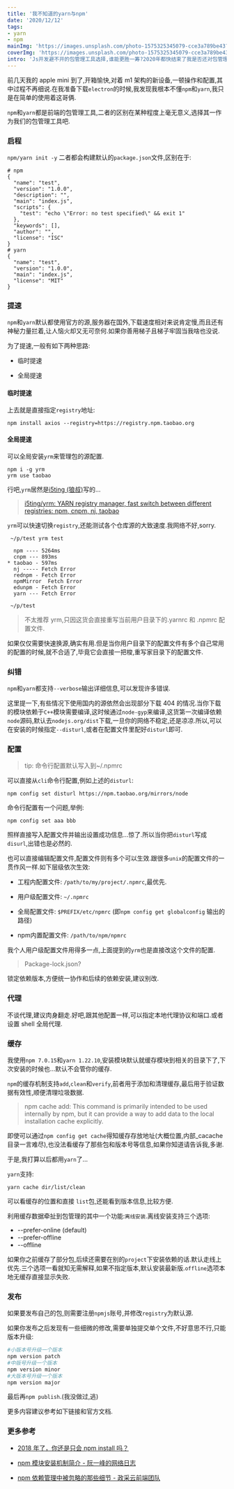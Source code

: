 ```yaml
---
title: '我不知道的yarn与npm'
date: '2020/12/12'
tags:
- yarn
- npm
mainImg: 'https://images.unsplash.com/photo-1575325345079-cce3a789be43?crop=entropy&cs=tinysrgb&fit=max&fm=jpg&ixid=MXwxNjUyNjZ8MHwxfHJhbmRvbXx8fHx8fHx8&ixlib=rb-1.2.1&q=80&w=1080'
coverImg: 'https://images.unsplash.com/photo-1575325345079-cce3a789be43?crop=entropy&cs=tinysrgb&fit=max&fm=jpg&ixid=MXwxNjUyNjZ8MHwxfHJhbmRvbXx8fHx8fHx8&ixlib=rb-1.2.1&q=80&w=400'
intro: 'Js开发避不开的包管理工具选择,谁能更胜一筹?2020年都快结束了我是否还对包管理工具一无所知,不好意思,接下来我选择坚持使用...'
---
```


前几天我的 apple mini 到了,开箱愉快,对着 m1 架构的新设备,一顿操作和配置,其中过程不再细说.在我准备下载`electron`的时候,我发现我根本不懂`npm`和`yarn`,我只是在简单的使用着这哥俩.

`npm`和`yarn`都是前端的包管理工具,二者的区别在某种程度上毫无意义,选择其一作为我们的包管理工具吧.

### 启程

`npm/yarn init -y` 二者都会构建默认的`package.json`文件,区别在于:

```shell
# npm
{
  "name": "test",
  "version": "1.0.0",
  "description": "",
  "main": "index.js",
  "scripts": {
    "test": "echo \"Error: no test specified\" && exit 1"
  },
  "keywords": [],
  "author": "",
  "license": "ISC"
}
# yarn
{
  "name": "test",
  "version": "1.0.0",
  "main": "index.js",
  "license": "MIT"
}
```

### 提速

`npm`和`yarn`默认都使用官方的源,服务器在国外,下载速度相对来说肯定慢,而且还有神秘力量拦着,让人恼火却又无可奈何.如果你善用梯子且梯子牢固当我啥也没说.

为了提速,一般有如下两种思路:

- 临时提速

- 全局提速

  

#### 临时提速

上去就是直接指定`registry`地址:

```shell
npm install axios --registry=https://registry.npm.taobao.org
```

#### 全局提速

可以全局安装`yrm`来管理包的源配置.

```shell
npm i -g yrm
yrm use taobao
```

行吧,`yrm`居然是[i5ting (狼叔)](https://github.com/i5ting)写的...

> [i5ting/yrm: YARN registry manager, fast switch between different registries: npm, cnpm, nj, taobao](https://github.com/i5ting/yrm)



`yrm`可以快速切换`registry`,还能测试各个仓库源的大致速度.我网络不好,sorry.

```shell
 ~/p/test yrm test

  npm ---- 5264ms
  cnpm --- 893ms
* taobao - 597ms
  nj ----- Fetch Error
  rednpm - Fetch Error
  npmMirror  Fetch Error
  edunpm - Fetch Error
  yarn --- Fetch Error

 ~/p/test 
```

> 不太推荐 yrm,只因这货会直接重写当前用户目录下的.yarnrc 和 .npmrc 配置文件.

如果仅仅需要快速换源,确实有用.但是当你用户目录下的配置文件有多个自己常用的配置的时候,就不合适了,毕竟它会直接一把梭,重写家目录下的配置文件.



### 纠错

`npm`和`yarn`都支持`--verbose`输出详细信息,可以发现许多错误.

这里提一下,有些情况下使用国内的源依然会出现部分下载 404 的情况.当你下载的模块依赖于`C++`模块需要编译,这时候通过`node-gyp`来编译,这货第一次编译依赖`node`源码,默认去`nodejs.org/dist`下载,一旦你的网络不稳定,还是凉凉.所以,可以在安装的时候指定`--disturl`,或者在配置文件里配好`disturl`即可.

### 配置

> tip: 命令行配置默认写入到~/.npmrc

可以直接从`cli`命令行配置,例如上述的`disturl`:

```shell
npm config set disturl https://npm.taobao.org/mirrors/node
```

命令行配置有一个问题,举例:

```shell
npm config set aaa bbb
```

照样直接写入配置文件并输出设置成功信息...惊了.所以当你把`disturl`写成`disurl`,出错也是必然的.



也可以直接编辑配置文件,配置文件则有多个可以生效.跟很多`unix`的配置文件的一贯作风一样.如下层级依次生效:

- 工程内配置文件: `/path/to/my/project/.npmrc`,最优先.

- 用户级配置文件: `~/.npmrc`

- 全局配置文件: `$PREFIX/etc/npmrc` (即`npm config get globalconfig` 输出的路径)

- npm内置配置文件: `/path/to/npm/npmrc`

我个人用户级配置文件用得多一点,上面提到的`yrm`也是直接改这个文件的配置.

> Package-lock.json?

锁定依赖版本,方便统一协作和后续的依赖安装,建议别改.

### 代理

不谈代理,建议肉身翻走.好吧,跟其他配置一样,可以指定本地代理协议和端口.或者设置 shell 全局代理.

### 缓存

我使用`npm 7.0.15`和`yarn 1.22.10`,安装模块默认就缓存模块到相关的目录下了,下次安装的时候也...默认不会管你的缓存.

`npm`的缓存机制支持`add`,`clean`和`verify`,前者用于添加和清理缓存,最后用于验证数据有效性,顺便清理垃圾数据.



> npm cache add: This command is primarily intended to be used internally by npm, but it can provide a way to add data to the local installation cache explicitly.



即使可以通过`npm config get cache`得知缓存存放地址(大概位置,内部_cacache 目录一言难尽),也没法看缓存了那些包和版本号等信息,如果你知道请告诉我,多谢.

于是,我打算以后都用`yarn`了...

`yarn`支持:

```shell
yarn cache dir/list/clean
```

可以看缓存的位置和直接 `list`包,还能看到版本信息,比较方便.

利用缓存数据牵扯到包管理的其中一个功能:`离线安装`.离线安装支持三个选项:

- --prefer-online (default)
- --prefer-offline
- --offline

如果你之前缓存了部分包,后续还需要在别的`project`下安装依赖的话.默认走线上优先.三个选项一看就知无需解释,如果不指定版本,默认安装最新版.`offline`选项本地无缓存直接显示失败.

### 发布

如果要发布自己的包,则需要注册`npmjs`账号,并修改`registry`为默认源.

如果你发布之后发现有一些细微的修改,需要单独提交单个文件,不好意思不行,只能版本升级:

```bash
#小版本号升级一个版本
npm version patch
#中版号升级一个版本
npm version minor
#大版本号升级一个版本
npm version major
```

最后再`npm publish`.(我没做过,逃)

更多内容建议参考如下链接和官方文档.

### 更多参考

- [2018 年了，你还是只会 npm install 吗？](https://juejin.cn/post/6844903582337237006#heading-22)

- [npm 模块安装机制简介 - 阮一峰的网络日志](https://www.ruanyifeng.com/blog/2016/01/npm-install.html)
- [npm 依赖管理中被忽略的那些细节 - 政采云前端团队](https://www.zoo.team/article/npm-details)

